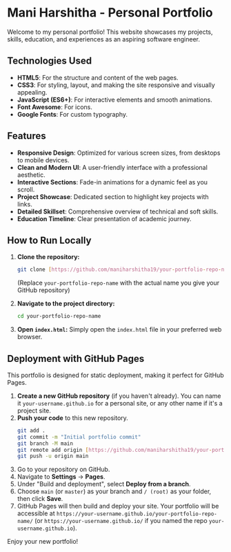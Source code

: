 # Mani Harshitha - Personal Portfolio

Welcome to my personal portfolio! This website showcases my projects, skills, education, and experiences as an aspiring software engineer.

## Technologies Used

* **HTML5**: For the structure and content of the web pages.
* **CSS3**: For styling, layout, and making the site responsive and visually appealing.
* **JavaScript (ES6+)**: For interactive elements and smooth animations.
* **Font Awesome**: For icons.
* **Google Fonts**: For custom typography.

## Features

* **Responsive Design**: Optimized for various screen sizes, from desktops to mobile devices.
* **Clean and Modern UI**: A user-friendly interface with a professional aesthetic.
* **Interactive Sections**: Fade-in animations for a dynamic feel as you scroll.
* **Project Showcase**: Dedicated section to highlight key projects with links.
* **Detailed Skillset**: Comprehensive overview of technical and soft skills.
* **Education Timeline**: Clear presentation of academic journey.

## How to Run Locally

1.  **Clone the repository:**
    ```bash
    git clone [https://github.com/maniharshitha19/your-portfolio-repo-name.git](https://github.com/maniharshitha19/your-portfolio-repo-name.git)
    ```
    (Replace `your-portfolio-repo-name` with the actual name you give your GitHub repository)

2.  **Navigate to the project directory:**
    ```bash
    cd your-portfolio-repo-name
    ```

3.  **Open `index.html`:**
    Simply open the `index.html` file in your preferred web browser.

## Deployment with GitHub Pages

This portfolio is designed for static deployment, making it perfect for GitHub Pages.

1.  **Create a new GitHub repository** (if you haven't already). You can name it `your-username.github.io` for a personal site, or any other name if it's a project site.
2.  **Push your code** to this new repository.
    ```bash
    git add .
    git commit -m "Initial portfolio commit"
    git branch -M main
    git remote add origin [https://github.com/maniharshitha19/your-portfolio-repo-name.git](https://github.com/maniharshitha19/your-portfolio-repo-name.git)
    git push -u origin main
    ```
3.  Go to your repository on GitHub.
4.  Navigate to **Settings** -> **Pages**.
5.  Under "Build and deployment", select **Deploy from a branch**.
6.  Choose `main` (or `master`) as your branch and `/ (root)` as your folder, then click **Save**.
7.  GitHub Pages will then build and deploy your site. Your portfolio will be accessible at `https://your-username.github.io/your-portfolio-repo-name/` (or `https://your-username.github.io/` if you named the repo `your-username.github.io`).

Enjoy your new portfolio!
